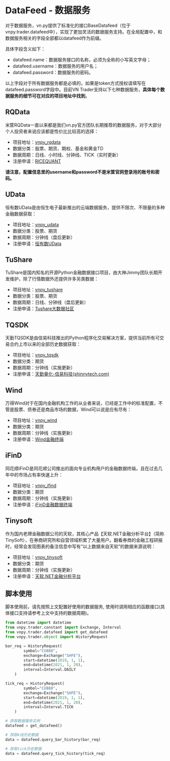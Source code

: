# DataFeed - 数据服务


对于数据服务，vn.py提供了标准化的接口BaseDatafeed（位于vnpy.trader.datafeed中），实现了更加灵活的数据服务支持。在全局配置中，和数据服务相关的字段全部都以datafeed作为前缀。

具体字段含义如下：
- datafeed.name：数据服务接口的名称，必须为全称的小写英文字母；
- datafeed.username：数据服务的用户名；
- datafeed.password：数据服务的密码。

以上字段对于所有数据服务都是必填的，如果是token方式授权请填写在datafeed.password字段中。目前VN Trader支持以下七种数据服务，**具体每个数据服务的细节可在对应的项目地址中找到**。

## RQData

米筐RQData一直以来都是我们vn.py官方团队长期推荐的数据服务，对于大部分个人投资者来说应该都是性价比比较高的选择：
- 项目地址：[vnpy_rqdata](https://github.com/vnpy/vnpy_rqdata)
- 数据分类：股票、期货、期权、基金和黄金TD
- 数据周期：日线、小时线、分钟线、TICK（实时更新）
- 注册申请：[RICEQUANT](https://www.ricequant.com/welcome/purchase?utm_source=vnpy)

**请注意，配置信息里的username和password不是米筐官网登录用的账号和密码。**


## UData

恒有数UData是由恒生电子最新推出的云端数据服务，提供不限次、不限量的多种金融数据获取：
- 项目地址：[vnpy_udata](https://github.com/vnpy/vnpy_udata)
- 数据分类：股票、期货
- 数据周期：分钟线（盘后更新）
- 注册申请：[恒有数UData](https://udata.hs.net/home)


## TuShare

TuShare是国内知名的开源Python金融数据接口项目，由大神Jimmy团队长期开发维护，除了行情数据外还提供许多另类数据：
- 项目地址：[vnpy_tushare](https://www.github.com/vnpy/vnpy_tushare)
- 数据分类：股票、期货
- 数据周期：日线、分钟线（盘后更新）
- 注册申请：[Tushare大数据社区](https://tushare.pro/)


## TQSDK
天勤TQSDK是由信易科技推出的Python程序化交易解决方案，提供当前所有可交易合约上市以来的全部历史数据获取：
- 项目地址：[vnpy_tqsdk](https://github.com/vnpy/vnpy_tqsdk)
- 数据分类：期货
- 数据周期：分钟线（实施更新）
- 注册申请：[天勤量化-信易科技(shinnytech.com)](https://www.shinnytech.com/tianqin)


## Wind
万得Wind对于在国内金融机构工作的从业者来说，已经是工作中的标准配置，不管是股票、债券还是商品市场的数据，Wind可以说是应有尽有：
- 项目地址：[vnpy_wind](https://github.com/vnpy/vnpy_wind)
- 数据分类：期货
- 数据周期：分钟线（实施更新）
- 注册申请：[Wind金融终端](https://www.wind.com.cn/newsite/wft.html)

## iFinD
同花顺iFinD是同花顺公司推出的面向专业机构用户的金融数据终端，且在过去几年中的市场占有率快速上升：
- 项目地址：[vnpy_ifind](https://github.com/vnpy/vnpy_ifind)
- 数据分类：期货
- 数据周期：分钟线（实施更新）
- 注册申请：[iFinD金融数据终端](http://www.51ifind.com/)

## Tinysoft
作为国内老牌金融数据公司的天软，其核心产品【天软.NET金融分析平台】（简称TinySoft），在券商研究所和自营领域积累了大量用户。翻看券商的金融工程研报时，经常会发现图表的备注信息中写有“以上数据来自天软”的数据来源说明：
- 项目地址：[vnpy_tinysoft](https://github.com/vnpy/vnpy_tinysoft)
- 数据分类：期货
- 数据周期：分钟线（实施更新）
- 注册申请：[天软.NET金融分析平台](http://www.tinysoft.com.cn/TSDN/HomePage.tsl)

## 脚本使用
脚本使用前，请先按照上文配置好使用的数据服务, 使用时调用相应的函数接口(具体接口支持请参考上文中支持的数据周期)。
```python 3
from datetime import datetime
from vnpy.trader.constant import Exchange, Interval
from vnpy.trader.datafeed import get_datafeed
from vnpy.trader.object import HistoryRequest

bar_req = HistoryRequest(
        symbol="CU888",
        exchange=Exchange("SHFE"),
        start=datetime(2019, 1, 1),
        end=datetime(2021, 1, 20),
        interval=Interval.DAILY
    )

tick_req = HistoryRequest(
        symbol="CU888",
        exchange=Exchange("SHFE"),
        start=datetime(2019, 1, 1),
        end=datetime(2021, 1, 20),
        interval=Interval.TICK
    )

# 获取数据服务实例
datafeed = get_datafeed()

# 获取k线历史数据
data = datafeed.query_bar_history(bar_req)

# 获取tick历史数据
data = datafeed.query_tick_history(tick_req)
```